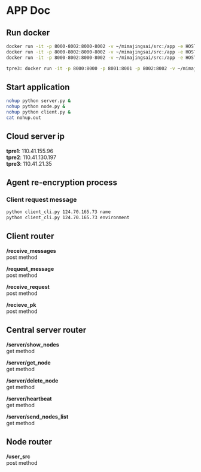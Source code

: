 # APP Doc

## Run docker

```bash
docker run -it -p 8000-8002:8000-8002 -v ~/mimajingsai/src:/app -e HOST_IP=60.204.193.58 git.mamahaha.work/sangge/tpre:base bash  
docker run -it -p 8000-8002:8000-8002 -v ~/mimajingsai/src:/app -e HOST_IP=119.3.125.234 git.mamahaha.work/sangge/tpre:base bash 
docker run -it -p 8000-8002:8000-8002 -v ~/mimajingsai/src:/app -e HOST_IP=124.70.165.73 git.mamahaha.work/sangge/tpre:base bash 
```

```bash
tpre3: docker run -it -p 8000:8000 -p 8001:8001 -p 8002:8002 -v ~/mimajingsai:/app -e HOST_IP=60.204.233.103 git.mamahaha.work/sangge/tpre:base bash
```

## Start application

```bash
nohup python server.py &
nohup python node.py &
nohup python client.py &
cat nohup.out
```

## Cloud server ip

**tpre1**: 110.41.155.96  
**tpre2**: 110.41.130.197  
**tpre3**: 110.41.21.35  

## Agent re-encryption process

### Client request message

```bash
python client_cli.py 124.70.165.73 name
python client_cli.py 124.70.165.73 environment
```

## Client router

**/receive_messages**  
post method

**/request_message**  
post method

**/receive_request**  
post method

**/recieve_pk**  
post method  

## Central server router

**/server/show_nodes**  
get method  

**/server/get_node**  
get method  

**/server/delete_node**  
get method  

**/server/heartbeat**  
get method  

**/server/send_nodes_list**  
get method  

## Node router

**/user_src**  
post method  
